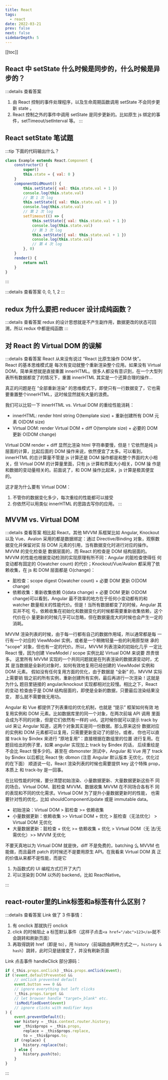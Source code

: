 ```yaml
---
title: React
tags: 
  - react
date: 2022-03-21
prev: false
next: false
sidebarDepth: 5
---
```


[[toc]]

## React 中 setState 什么时候是同步的，什么时候是异步的？

:::details 查看答案
1. 由 React 控制的事件处理程序，以及生命周期函数调用 setState 不会同步更新 state 。
2. React 控制之外的事件中调用 setState 是同步更新的。比如原生 js 绑定的事件，setTimeout/setInterval 等。
:::


## React setState 笔试题

:::tip
下面的代码输出什么？
```js
class Example extends React.Component {
    constructor() {
        super()
        this.state = { val: 0 }
    }
    componentDidMount() {
        this.setState({ val: this.state.val + 1 })
        console.log(this.state.val)
        // 第 1 次 log
        this.setState({ val: this.state.val + 1 })
        console.log(this.state.val)
        // 第 2 次 log
        setTimeout(() => {
            this.setState({ val: this.state.val + 1 })
            console.log(this.state.val)
            // 第 3 次 log
            this.setState({ val: this.state.val + 1 })
            console.log(this.state.val)
            // 第 4 次 log
        }, 0)
    }
    render() {
        return null
    }
}
```
:::

:::details 查看答案
0, 0, 1, 2
:::

## redux 为什么要把 reducer 设计成纯函数？

:::details 查看答案
redux 的设计思想就是不产生副作用，数据更改的状态可回溯，所以 redux 中都是纯函数
:::

## 对 React 的 Virtual DOM 的误解
:::details 查看答案
React 从来没有说过 “React 比原生操作 DOM 快”。  
React 的基本思维模式是 每次有变动就整个重新渲染整个应用。如果没有 Virtual DOM，简单来想就是直接重置 innerHTML。很多人都没有意识到，在一个大型列表所有数据都变了的情况下，重置 innerHTML 其实是一个还算合理的操作... 

真正的问题是在 “全部重新渲染” 的思维模式下，即使只有一行数据变了，它也需要重置整个innerHTML，这时候显然就有大量的浪费。 

我们可以比较一下 innerHTML vs. Virtual DOM 的重绘性能消耗： 
- innerHTML: render html string O(template size) + 重新创建所有 DOM 元 素 O(DOM size)
- Virtual DOM: render Virtual DOM + diff O(template size) + 必要的 DOM 更新 O(DOM change)

Virtual DOM render + diff 显然比渲染 html 字符串要慢，但是！它依然是纯 js 层面的计算，比起后面的 DOM 操作来说，依然便宜了太多。可以看到， innerHTML 的总计算量不管是 js 计算还是 DOM 操作都是和整个界面的大小相关，但 Virtual DOM 的计算量里面，只有 js 计算和界面大小相关，DOM 操 作是和数据的变动量相关的。前面说了，和 DOM 操作比起来，js 计算是极其便宜的。

这才是为什么要有 Virtual DOM： 
1. 不管你的数据变化多少，每次重绘的性能都可以接受
2. 你依然可以用类似 innerHTML 的思路去写你的应用。
:::

## MVVM vs. Virtual DOM

:::details 查看答案
相比起 React，其他 MVVM 系框架比如 Angular, Knockout 以及 Vue、Avalon 采用的都是数据绑定：通过 Directive/Binding 对象，观察数据变化并保留对实 际 DOM 元素的引用，当有数据变化时进行对应的操作。MVVM 的变化检查是 数据层面的，而 React 的检查是 DOM 结构层面的。 MVVM 的性能也根据变动检测的实现原理有所不同：Angular 的脏检查使得任 何变动都有固定的 O(watcher count) 的代价；Knockout/Vue/Avalon 都采用了依 赖收集，在 js 和 DOM 层面都是 O(change)：

- 脏检查：scope digest O(watcher count) + 必要 DOM 更新 O(DOM change)
- 依赖收集：重新收集依赖 O(data change) + 必要 DOM 更新 O(DOM change)可以看到，Angular 最不效率的地方在于任何小变动都有的和 watcher 数量相关的性能代价。但是！当所有数据都变了的时候，Angular 其实并不吃 亏。依赖收集在初始化和数据变化的时候都需要重新收集依赖，这个代价在小 量更新的时候几乎可以忽略，但在数据量庞大的时候也会产生一定的消耗。

MVVM 渲染列表的时候，由于每一行都有自己的数据作用域，所以通常都是每 一行有一个对应的 ViewModel 实例，或者是一个稍微轻量一些的利用原型继 承的 "scope" 对象，但也有一定的代价。所以，MVVM 列表渲染的初始化几乎 一定比 React 慢，因为创建 ViewModel / scope 实例比起 Virtual DOM 来说要 昂贵很多。 这里所有 MVVM 实现的一个共同问题就是在列表渲染的数据源变动时，尤其 是当数据是全新的对象时，如何有效地复用已经创建的 ViewModel 实例和 DOM 元素。 假如没有任何复用方面的优化，由于数据是 “全新” 的，MVVM 实际上需要销 毁之前的所有实例，重新创建所有实例，最后再进行一次渲染！这就是为什么 题目里链接的 angular/knockout 实现都相对比较慢。相比之下，React 的变动 检查由于是 DOM 结构层面的，即使是全新的数据，只要最后渲染结果没变， 那么就不需要做无用功。

Angular 和 Vue 都提供了列表重绘的优化机制，也就是 “提示” 框架如何有效 地复用实例和 DOM 元素。比如数据库里的同一个对象，在两次前端 API 调用 里面会成为不同的对象，但是它们依然有一样的 uid。这时候你就可以提示 track by uid 来让 Angular 知道，这两个对象其实是同一份数据。那么原来这份 数据对应的实例和 DOM 元素都可以复用，只需要更新变动了的部分。或者， 你也可以直接 track by $index 来进行 “原地复用”：直接根据在数组里的位置 进行复用。在题目给出的例子里，如果 angular 实现加上 track by $index 的话， 后续重绘是不会比 React 慢多少的。甚至在 dbmonster 测试中，Angular 和 Vue 用了 track by $index 以后都比 React 快: dbmon (注意 Angular 默认版本 无优化，优化过的在下面） 顺道说一句，React 渲染列表的时候也需要提供 key 这个特殊 prop，本质上 和 track-by 是一回事。

在比较性能的时候，要分清楚初始渲染、小量数据更新、大量数据更新这些不 同的场合。Virtual DOM、脏检查 MVVM、数据收集 MVVM 在不同场合各有不 同的表现和不同的优化需求。Virtual DOM 为了提升小量数据更新时的性能， 也需要针对性的优化，比如 shouldComponentUpdate 或是 immutable data。 
- 初始渲染：Virtual DOM > 脏检查 >= 依赖收集 
- 小量数据更新：依赖收集 >> Virtual DOM + 优化 > 脏检查（无法优化） > Virtual DOM 无优化
- 大量数据更新：脏检查 + 优化 >= 依赖收集 + 优化 > Virtual DOM（无 法/无需优化）>> MVVM 无优化

不要天真地以为 Virtual DOM 就是快，diff 不是免费的，batching 么 MVVM 也 能做，而且最终 patch 的时候还不是要用原生 API。在我看来 Virtual DOM 真 正的价值从来都不是性能，而是它
1. 为函数式的 UI 编程方式打开了大门
2. 可以渲染到 DOM 以外的 backend，比如 ReactNative。

:::

## react-router里的Link标签和a标签有什么区别？

:::details 查看答案
Link 做了 3 件事情：
1. 有 onclick 那就执行 onclick
2. click 的时候阻止 a 标签默认事件（这样子点击`<a href="/abc">123</a>`就不会跳转和刷新页面）
3. 再取得跳转 href（即是 to），用 history（前端路由两种方式之一，`history & hash`）跳转，此时只是链接变了，并没有刷新页面

Link 点击事件 handleClick 部分源码：
```js
if (_this.props.onClick) _this.props.onClick(event);
if (!event.defaultPrevented &&
    // onClick prevented default 
    event.button === 0 &&
    // ignore everything but left clicks 
    !_this.props.target &&
    // let browser handle "target=_blank" etc. 
    !isModifiedEvent(event)
    // ignore clicks with modifier keys
) {
    event.preventDefault();
    var history = _this.context.router.history;
    var _this$props = _this.props,
        replace = _this$props.replace,
        to = _this$props.to;
    if (replace) {
        history.replace(to);
    } else {
        history.push(to);
    }
}
```
:::